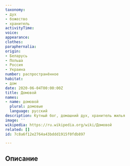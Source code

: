 ```yaml
---
taxonomy:
- дух
- божество
- хранитель
activityTime:
voice:
appearance:
clothes:
paraphernalia:
origin:
- Беларусь
- Польша
- Россия
- Украина
number: распространённое
habitat:
- дом
date: 2020-06-04T00:00:00Z
title: Домовой
names:
- name: домовой
  plural: домовые
  language: русский
description: Кутный бог, домашний дух, хранитель жилья
image: ''
wikipedia: https://ru.wikipedia.org/wiki/Домовой
related: []
id: 7c8a6f12e2764a43bddd1915f0fdb897

---
```

## Описание
